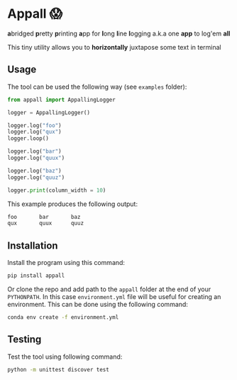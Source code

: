 # Appall 😱

**a**bridged **p**retty **p**rinting **a**pp for **l**ong **l**ine **l**ogging a.k.a one **app** to log'em **all**

This tiny utility allows you to **horizontally** juxtapose some text in terminal

## Usage

The tool can be used the following way (see `examples` folder):

```py
from appall import AppallingLogger

logger = AppallingLogger()

logger.log("foo")
logger.log("qux")
logger.loop()

logger.log("bar")
logger.log("quux")

logger.log("baz")
logger.log("quuz")

logger.print(column_width = 10)
```

This example produces the following output:

```sh
foo       bar       baz       
qux       quux      quuz      
```

## Installation

Install the program using this command:

```sh
pip install appall
```

Or clone the repo and add path to the `appall` folder at the end of your `PYTHONPATH`. In this case `environment.yml` file will be useful for creating an environment. This can be done using the following command:

```sh
conda env create -f environment.yml
```

## Testing

Test the tool using following command:

```sh
python -m unittest discover test
```
